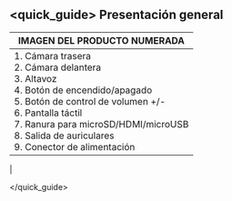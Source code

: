## <quick_guide> Presentación general
| IMAGEN DEL PRODUCTO NUMERADA |
| -- |
| 1. Cámara trasera<br/>2. Cámara delantera<br/>3. Altavoz<br/>4. Botón de encendido/apagado<br/>5. Botón de control de volumen +/-<br/>6. Pantalla táctil<br/>7. Ranura para microSD/HDMI/microUSB<br/>8. Salida de auriculares<br/>9. Conector de alimentación
|

</quick_guide>
